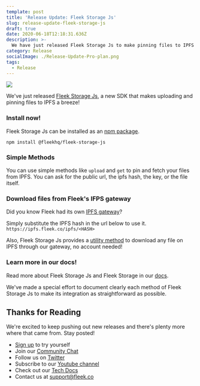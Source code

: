 ```yaml
---
template: post
title: 'Release Update: Fleek Storage Js'
slug: release-update-fleek-storage-js
draft: true
date: 2020-06-18T12:18:31.636Z
description: >-
  We have just released Fleek Storage Js to make pinning files to IPFS a breeze. Come take a look!
category: Release
socialImage: ./Release-Update-Pro-plan.png
tags:
  - Release
---
```

<!-- TODO: Create a new thumbnail image -->
![](/Release-Update-Pro-plan.png)

We've just released [Fleek Storage Js](https://docs.fleek.co/FleekStorageJs), a new SDK that makes uploading and pinning files to IPFS a breeze!

### Install now!

Fleek Storage Js can be installed as an [npm package](https://www.npmjs.com/package/@fleekhq/fleek-storage-js).


```
npm install @fleekhq/fleek-storage-js

```

### Simple Methods
You can use simple methods like `upload` and `get` to pin and fetch your files from IPFS. You can ask for the public url, the ipfs hash, the key, or the file itself.

### Download files from Fleek's IFPS gateway
Did you know Fleek had its own [IPFS gateway](https://docs.fleek.co/Welcome/IPFSGateway)?

Simply substitute the IPFS hash in the url below to use it.
`https://ipfs.fleek.co/ipfs/<HASH>`

Also, Fleek Storage Js provides a [utility method](https://docs.fleek.co/FleekStorageJs/getFileFromHash) to download any file on IPFS through our gateway, no account needed!

### Learn more in our docs!

Read more about Fleek Storage Js and Fleek Storage in our [docs](https://docs.fleek.co/FleekStorageJs).

We've made a special effort to document clearly each method of Fleek Storage Js to make its integration as straightforward as possible.

## Thanks for Reading

We're excited to keep pushing out new releases and there's plenty more where that came from. Stay posted!

* [Sign up](https://app.fleek.co) to try yourself
* Join our [Community Chat](https://join.slack.com/t/fleek-public/shared_invite/zt-bxna7y1d-PbVdut4rgHt5jM6Zjg9g9A)
* Follow us on [Twitter](https://twitter.com/FleekHQ)
* Subscribe to our [Youtube channel](https://www.youtube.com/channel/UCBzlwYM0JjZpjDZ52-SLUmw)
* Check out our [Tech Docs](https://docs.fleek.co/)
* Contact us at support@fleek.co 
